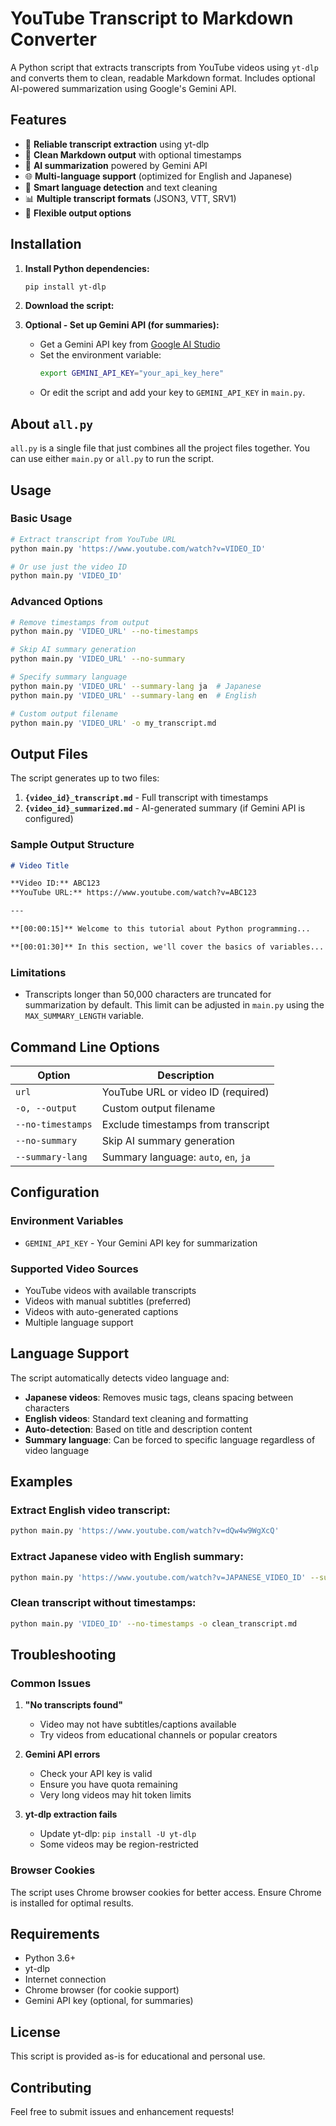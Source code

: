 # YouTube Transcript to Markdown Converter

A Python script that extracts transcripts from YouTube videos using `yt-dlp` and converts them to clean, readable Markdown format. Includes optional AI-powered summarization using Google's Gemini API.

## Features
- 🎥 **Reliable transcript extraction** using yt-dlp
- 📝 **Clean Markdown output** with optional timestamps
- 🤖 **AI summarization** powered by Gemini API
- 🌐 **Multi-language support** (optimized for English and Japanese)
- 🎯 **Smart language detection** and text cleaning
- 📊 **Multiple transcript formats** (JSON3, VTT, SRV1)
- 🔧 **Flexible output options**


## Installation
1. **Install Python dependencies:**
   ```bash
   pip install yt-dlp
   ```

2. **Download the script:**

3. **Optional - Set up Gemini API (for summaries):**
   - Get a Gemini API key from [Google AI Studio](https://makersuite.google.com/)
   - Set the environment variable:
     ```bash
     export GEMINI_API_KEY="your_api_key_here"
     ```
   - Or edit the script and add your key to `GEMINI_API_KEY` in `main.py`.


## About `all.py`
`all.py` is a single file that just combines all the project files together. You can use either `main.py` or `all.py` to run the script.


## Usage
### Basic Usage
```bash
# Extract transcript from YouTube URL
python main.py 'https://www.youtube.com/watch?v=VIDEO_ID'

# Or use just the video ID
python main.py 'VIDEO_ID'
```

### Advanced Options
```bash
# Remove timestamps from output
python main.py 'VIDEO_URL' --no-timestamps

# Skip AI summary generation
python main.py 'VIDEO_URL' --no-summary

# Specify summary language
python main.py 'VIDEO_URL' --summary-lang ja  # Japanese
python main.py 'VIDEO_URL' --summary-lang en  # English

# Custom output filename
python main.py 'VIDEO_URL' -o my_transcript.md
```


## Output Files
The script generates up to two files:
1. **`{video_id}_transcript.md`** - Full transcript with timestamps
2. **`{video_id}_summarized.md`** - AI-generated summary (if Gemini API is configured)

### Sample Output Structure
```markdown
# Video Title

**Video ID:** ABC123  
**YouTube URL:** https://www.youtube.com/watch?v=ABC123

---

**[00:00:15]** Welcome to this tutorial about Python programming...

**[00:01:30]** In this section, we'll cover the basics of variables...
```

### Limitations
- Transcripts longer than 50,000 characters are truncated for summarization by default. This limit can be adjusted in `main.py` using the `MAX_SUMMARY_LENGTH` variable.


## Command Line Options
| Option | Description |
|--------|-------------|
| `url` | YouTube URL or video ID (required) |
| `-o, --output` | Custom output filename |
| `--no-timestamps` | Exclude timestamps from transcript |
| `--no-summary` | Skip AI summary generation |
| `--summary-lang` | Summary language: `auto`, `en`, `ja` |


## Configuration
### Environment Variables
- `GEMINI_API_KEY` - Your Gemini API key for summarization

### Supported Video Sources
- YouTube videos with available transcripts
- Videos with manual subtitles (preferred)
- Videos with auto-generated captions
- Multiple language support


## Language Support
The script automatically detects video language and:
- **Japanese videos**: Removes music tags, cleans spacing between characters
- **English videos**: Standard text cleaning and formatting
- **Auto-detection**: Based on title and description content
- **Summary language**: Can be forced to specific language regardless of video language


## Examples
### Extract English video transcript:
```bash
python main.py 'https://www.youtube.com/watch?v=dQw4w9WgXcQ'
```

### Extract Japanese video with English summary:
```bash
python main.py 'https://www.youtube.com/watch?v=JAPANESE_VIDEO_ID' --summary-lang en
```

### Clean transcript without timestamps:
```bash
python main.py 'VIDEO_ID' --no-timestamps -o clean_transcript.md
```


## Troubleshooting
### Common Issues
1. **"No transcripts found"**
   - Video may not have subtitles/captions available
   - Try videos from educational channels or popular creators

2. **Gemini API errors**
   - Check your API key is valid
   - Ensure you have quota remaining
   - Very long videos may hit token limits

3. **yt-dlp extraction fails**
   - Update yt-dlp: `pip install -U yt-dlp`
   - Some videos may be region-restricted

### Browser Cookies
The script uses Chrome browser cookies for better access. Ensure Chrome is installed for optimal results.


## Requirements
- Python 3.6+
- yt-dlp
- Internet connection
- Chrome browser (for cookie support)
- Gemini API key (optional, for summaries)


## License
This script is provided as-is for educational and personal use.


## Contributing
Feel free to submit issues and enhancement requests!
